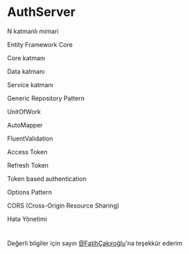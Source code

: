 

# AuthServer

N katmanlı mimari

Entity Framework Core

Core katmanı

Data katmanı

Service katmanı

Generic Repository Pattern

UnitOfWork

AutoMapper

FluentValidation

Access Token 

Refresh Token 

Token based authentication

Options Pattern

CORS (Cross-Origin Resource Sharing) 

Hata Yönetimi
#

Değerli bilgiler için sayın [@FatihÇakıroğlu](https://github.com/Fcakiroglu16)'na teşekkür ederim

  

